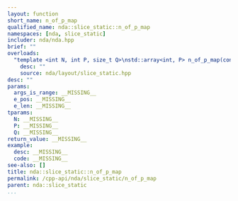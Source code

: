 ```yaml
---
layout: function
short_name: n_of_p_map
qualified_name: nda::slice_static::n_of_p_map
namespaces: [nda, slice_static]
includer: nda/nda.hpp
brief: ""
overloads:
  "template <int N, int P, size_t Q>\nstd::array<int, P> n_of_p_map(const std::array<_Bool, Q> & args_is_range, int e_pos, int e_len)":
    desc: ""
    source: nda/layout/slice_static.hpp
desc: ""
params:
  args_is_range: __MISSING__
  e_pos: __MISSING__
  e_len: __MISSING__
tparams:
  N: __MISSING__
  P: __MISSING__
  Q: __MISSING__
return_value: __MISSING__
example:
  desc: __MISSING__
  code: __MISSING__
see-also: []
title: nda::slice_static::n_of_p_map
permalink: /cpp-api/nda/slice_static/n_of_p_map
parent: nda::slice_static
...
```


